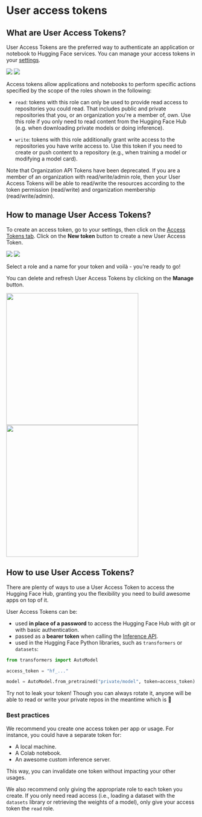 # User access tokens

## What are User Access Tokens?

User Access Tokens are the preferred way to authenticate an application or notebook to Hugging Face services. You can manage your access tokens in your [settings](https://huggingface.co/settings/tokens).

<div class="flex justify-center">
<img class="block dark:hidden" src="https://huggingface.co/datasets/huggingface/documentation-images/resolve/main/hub/access-tokens.png"/>
<img class="hidden dark:block" src="https://huggingface.co/datasets/huggingface/documentation-images/resolve/main/hub/access-tokens-dark.png"/>
</div>

Access tokens allow applications and notebooks to perform specific actions specified by the scope of the roles shown in the following:

- `read`: tokens with this role can only be used to provide read access to repositories you could read. That includes public and private repositories that you, or an organization you're a member of, own. Use this role if you only need to read content from the Hugging Face Hub (e.g. when downloading private models or doing inference).

- `write`: tokens with this role additionally grant write access to the repositories you have write access to. Use this token if you need to create or push content to a repository (e.g., when training a model or modifying a model card).

Note that Organization API Tokens have been deprecated. If you are a member of an organization with read/write/admin role, then your User Access Tokens will be able to read/write the resources according to the token permission (read/write) and organization membership (read/write/admin).

## How to manage User Access Tokens?

To create an access token, go to your settings, then click on the [Access Tokens tab](https://huggingface.co/settings/tokens). Click on the **New token** button to create a new User Access Token.

<div class="flex justify-center">
<img class="block dark:hidden" src="https://huggingface.co/datasets/huggingface/documentation-images/resolve/main/hub/new-token.png"/>
<img class="hidden dark:block" src="https://huggingface.co/datasets/huggingface/documentation-images/resolve/main/hub/new-token-dark.png"/>
</div>

Select a role and a name for your token and voilà - you're ready to go!

You can delete and refresh User Access Tokens by clicking on the **Manage** button.

<div class="flex justify-center">
<img class="block dark:hidden" width="350" src="https://huggingface.co/datasets/huggingface/documentation-images/resolve/main/hub/delete-token.png"/>
<img class="hidden dark:block" width="350" src="https://huggingface.co/datasets/huggingface/documentation-images/resolve/main/hub/delete-token-dark.png"/>
</div>

## How to use User Access Tokens?

There are plenty of ways to use a User Access Token to access the Hugging Face Hub, granting you the flexibility you need to build awesome apps on top of it.

User Access Tokens can be:
- used **in place of a password** to access the Hugging Face Hub with git or with basic authentication.
- passed as a **bearer token** when calling the [Inference API](https://huggingface.co/inference-api).
- used in the Hugging Face Python libraries, such as `transformers` or `datasets`:

```python
from transformers import AutoModel

access_token = "hf_..."

model = AutoModel.from_pretrained("private/model", token=access_token)
```

<Tip warning={true}>
Try not to leak your token! Though you can always rotate it, anyone will be able to read or write your private repos in the meantime which is 💩
</Tip>

### Best practices

We recommend you create one access token per app or usage. For instance, you could have a separate token for:
 * A local machine.
 * A Colab notebook.
 * An awesome custom inference server. 
 
 This way, you can invalidate one token without impacting your other usages.

We also recommend only giving the appropriate role to each token you create. If you only need read access (i.e., loading a dataset with the `datasets` library or retrieving the weights of a model), only give your access token the `read` role.
